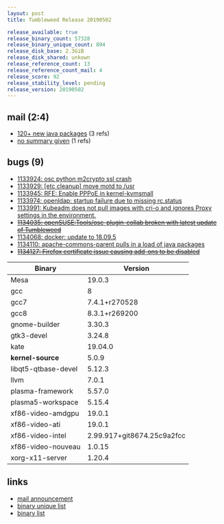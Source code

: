 ```yaml
---
layout: post
title: Tumbleweed Release 20190502

release_available: true
release_binary_count: 57328
release_binary_unique_count: 894
release_disk_base: 2.3GiB
release_disk_shared: unkown
release_reference_count: 13
release_reference_count_mail: 4
release_score: 92
release_stability_level: pending
release_version: 20190502
---
```


## mail (2:4)

- [120+ new java packages](https://lists.opensuse.org/opensuse-factory/2019-05/msg00038.html) (3 refs)
- [no summary given](https://lists.opensuse.org/opensuse-factory/2019-05/msg00040.html) (1 refs)

## bugs (9)

<!--more-->

- [1133924: osc python m2crypto ssl crash](https://bugzilla.opensuse.org/show_bug.cgi?id=1133924)
- [1133929: \[etc cleanup\] move motd to /usr](https://bugzilla.opensuse.org/show_bug.cgi?id=1133929)
- [1133945: RFE: Enable PPPoE in kernel-kvmsmall](https://bugzilla.opensuse.org/show_bug.cgi?id=1133945)
- [1133974: openldap: startup failure due to missing rc.status](https://bugzilla.opensuse.org/show_bug.cgi?id=1133974)
- [1133991: Kubeadm does not pull images with cri-o and ignores Proxy settings in the environment.](https://bugzilla.opensuse.org/show_bug.cgi?id=1133991)
- ~~[1134035: openSUSE:Tools/osc-plugin-collab broken with latest update of Tumbleweed](https://bugzilla.opensuse.org/show_bug.cgi?id=1134035)~~
- [1134068: docker: update to 18.09.5](https://bugzilla.opensuse.org/show_bug.cgi?id=1134068)
- [1134110: apache-commons-parent pulls in a load of java packages](https://bugzilla.opensuse.org/show_bug.cgi?id=1134110)
- ~~[1134127: Firefox certificate issue causing add-ons to be disabled](https://bugzilla.opensuse.org/show_bug.cgi?id=1134127)~~

Binary | Version
--- | ---
Mesa | 19.0.3
gcc | 8
gcc7 | 7.4.1+r270528
gcc8 | 8.3.1+r269200
gnome-builder | 3.30.3
gtk3-devel | 3.24.8
kate | 19.04.0
**kernel-source** | 5.0.9
libqt5-qtbase-devel | 5.12.3
llvm | 7.0.1
plasma-framework | 5.57.0
plasma5-workspace | 5.15.4
xf86-video-amdgpu | 19.0.1
xf86-video-ati | 19.0.1
xf86-video-intel | 2.99.917+git8674.25c9a2fcc
xf86-video-nouveau | 1.0.15
xorg-x11-server | 1.20.4

## links

- [mail announcement](https://lists.opensuse.org/opensuse-factory/2019-05/msg00037.html)
- [binary unique list](http://download.opensuse.org/history/20190502/rpm.unique.list)
- [binary list](http://download.opensuse.org/history/20190502/rpm.list)
